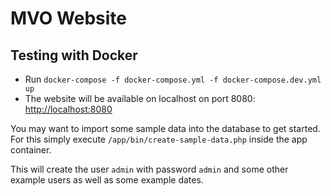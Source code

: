 # MVO Website

## Testing with Docker

* Run `docker-compose -f docker-compose.yml -f docker-compose.dev.yml up`
* The website will be available on localhost on port 8080: [http://localhost:8080](http://localhost:8080)

You may want to import some sample data into the database to get started. For this simply execute `/app/bin/create-sample-data.php` inside the app container.

This will create the user `admin` with password `admin` and some other example users as well as some example dates.